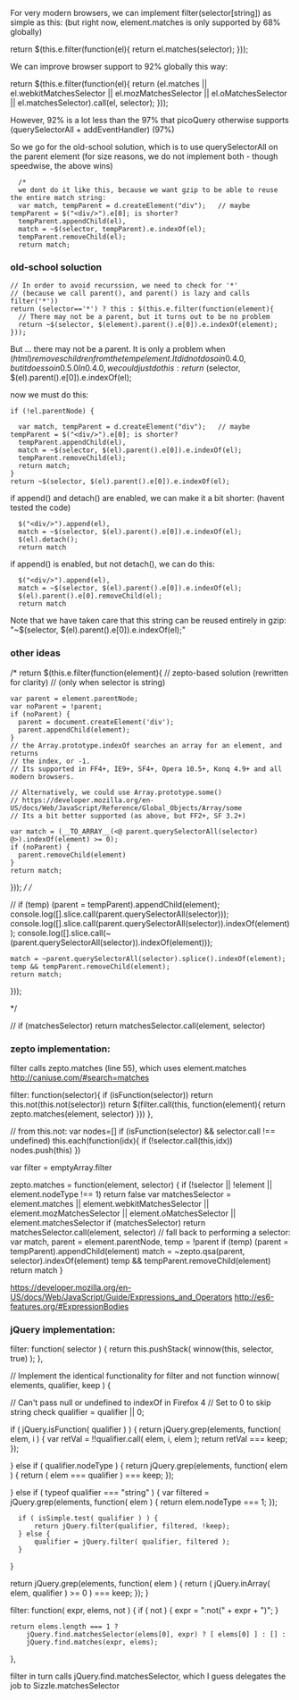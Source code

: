 
For very modern browsers, we can implement filter(selector[string]) as
simple as this:
(but right now, element.matches is only supported by 68% globally)

return $(this.e.filter(function(el){
  return el.matches(selector);
}));

We can improve browser support to 92% globally this way:

return $(this.e.filter(function(el){
  return (el.matches || el.webkitMatchesSelector || el.mozMatchesSelector || el.oMatchesSelector || el.matchesSelector).call(el, selector);
}));

However, 92% is a lot less than the 97% that picoQuery otherwise supports
(querySelectorAll + addEventHandler) (97%)

So we go for the old-school solution, which is to use querySelectorAll
on the parent element
(for size reasons, we do not implement both - though speedwise, the above wins)


      /*
      we dont do it like this, because we want gzip to be able to reuse the entire match string:
      var match, tempParent = d.createElement("div");   // maybe tempParent = $("<div/>").e[0]; is shorter?
      tempParent.appendChild(el),
      match = ~$(selector, tempParent).e.indexOf(el);
      tempParent.removeChild(el);
      return match;

### old-school soluction
```
// In order to avoid recurssion, we need to check for '*'
// (because we call parent(), and parent() is lazy and calls filter('*'))
return (selector=='*') ? this : $(this.e.filter(function(element){
  // There may not be a parent, but it turns out to be no problem
  return ~$(selector, $(element).parent().e[0]).e.indexOf(element);
}));
```

But ... there may not be a parent.
It is only a problem when $( html ) removes children from the temp element.
It did not do so in 0.4.0, but it does so in 0.5.0
In 0.4.0, we could just do this:
  return ~$(selector, $(el).parent().e[0]).e.indexOf(el);

now we must do this:

```
if (!el.parentNode) {

  var match, tempParent = d.createElement("div");   // maybe tempParent = $("<div/>").e[0]; is shorter?
  tempParent.appendChild(el),
  match = ~$(selector, $(el).parent().e[0]).e.indexOf(el);
  tempParent.removeChild(el);
  return match;
}
return ~$(selector, $(el).parent().e[0]).e.indexOf(el);
```

if append() and detach() are enabled, we can make it a bit shorter: (havent tested the code)

```
  $("<div/>").append(el),
  match = ~$(selector, $(el).parent().e[0]).e.indexOf(el);
  $(el).detach();
  return match
```

if append() is enabled, but not detach(), we can do this:
```
  $("<div/>").append(el),
  match = ~$(selector, $(el).parent().e[0]).e.indexOf(el);
  $(el).parent().e[0].removeChild(el);
  return match
```




Note that we have taken care that this string can be reused entirely in gzip:
"~$(selector, $(el).parent().e[0]).e.indexOf(el);"




### other ideas
/*
  return $(this.e.filter(function(element){
    // zepto-based solution (rewritten for clarity)
    // (only when selector is string)

    var parent = element.parentNode;
    var noParent = !parent;
    if (noParent) {
      parent = document.createElement('div');
      parent.appendChild(element);
    }
    // the Array.prototype.indexOf searches an array for an element, and returns
    // the index, or -1.
    // Its supported in FF4+, IE9+, SF4+, Opera 10.5+, Konq 4.9+ and all modern browsers.

    // Alternatively, we could use Array.prototype.some()
    // https://developer.mozilla.org/en-US/docs/Web/JavaScript/Reference/Global_Objects/Array/some
    // Its a bit better supported (as above, but FF2+, SF 3.2+)

    var match = (__TO_ARRAY__(<@ parent.querySelectorAll(selector) @>).indexOf(element) >= 0);
    if (noParent) {
      parent.removeChild(element)
    }
    return match;
  }));
*/
/*
    
//    if (temp) (parent = tempParent).appendChild(element);
console.log([].slice.call(parent.querySelectorAll(selector)));
console.log([].slice.call(parent.querySelectorAll(selector)).indexOf(element));
console.log([].slice.call(~(parent.querySelectorAll(selector)).indexOf(element)));

    match = ~parent.querySelectorAll(selector).splice().indexOf(element);
    temp && tempParent.removeChild(element);
    return match;
  }));

*/

//    if (matchesSelector) return matchesSelector.call(element, selector)

### zepto implementation:
filter calls zepto.matches (line 55), which uses element.matches
http://caniuse.com/#search=matches

  filter: function(selector){
    if (isFunction(selector)) return this.not(this.not(selector))
    return $(filter.call(this, function(element){
      return zepto.matches(element, selector)
    }))
  },

  // from this.not:
    var nodes=[]
    if (isFunction(selector) && selector.call !== undefined)
      this.each(function(idx){
        if (!selector.call(this,idx)) nodes.push(this)
      })

var filter = emptyArray.filter


zepto.matches = function(element, selector) {
  if (!selector || !element || element.nodeType !== 1) return false
  var matchesSelector = element.matches || element.webkitMatchesSelector ||
                        element.mozMatchesSelector || element.oMatchesSelector ||
                        element.matchesSelector
  if (matchesSelector) return matchesSelector.call(element, selector)
  // fall back to performing a selector:
  var match, parent = element.parentNode, temp = !parent
  if (temp) (parent = tempParent).appendChild(element)
  match = ~zepto.qsa(parent, selector).indexOf(element)
  temp && tempParent.removeChild(element)
  return match
}


https://developer.mozilla.org/en-US/docs/Web/JavaScript/Guide/Expressions_and_Operators
http://es6-features.org/#ExpressionBodies




### jQuery implementation:

filter: function( selector ) {
	return this.pushStack( winnow(this, selector, true) );
},

// Implement the identical functionality for filter and not
function winnow( elements, qualifier, keep ) {

  // Can't pass null or undefined to indexOf in Firefox 4
  // Set to 0 to skip string check
  qualifier = qualifier || 0;

  if ( jQuery.isFunction( qualifier ) ) {
	  return jQuery.grep(elements, function( elem, i ) {
		  var retVal = !!qualifier.call( elem, i, elem );
		  return retVal === keep;
	  });

  } else if ( qualifier.nodeType ) {
	  return jQuery.grep(elements, function( elem ) {
		  return ( elem === qualifier ) === keep;
	  });

  } else if ( typeof qualifier === "string" ) {
	  var filtered = jQuery.grep(elements, function( elem ) {
		  return elem.nodeType === 1;
	  });

	  if ( isSimple.test( qualifier ) ) {
		  return jQuery.filter(qualifier, filtered, !keep);
	  } else {
		  qualifier = jQuery.filter( qualifier, filtered );
	  }
  }

  return jQuery.grep(elements, function( elem ) {
	  return ( jQuery.inArray( elem, qualifier ) >= 0 ) === keep;
  });
}

filter: function( expr, elems, not ) {
	if ( not ) {
		expr = ":not(" + expr + ")";
	}

	return elems.length === 1 ?
		jQuery.find.matchesSelector(elems[0], expr) ? [ elems[0] ] : [] :
		jQuery.find.matches(expr, elems);
},

filter in turn calls jQuery.find.matchesSelector, which I guess delegates the 
job to Sizzle.matchesSelector


